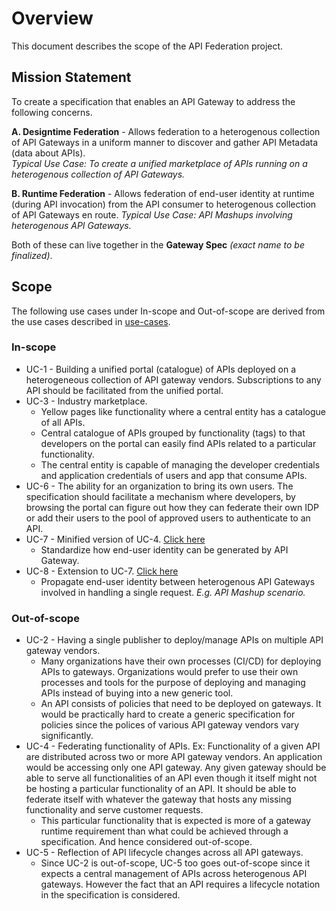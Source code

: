# Overview
This document describes the scope of the API Federation project.

## Mission Statement
To create a specification that enables an API Gateway to address the following concerns.

**A. Designtime Federation** - Allows federation to a heterogenous collection of API Gateways in a uniform manner to discover and gather API Metadata (data about APIs).   
_Typical Use Case: To create a unified marketplace of APIs running on a heterogenous collection of API Gateways._   

**B. Runtime Federation** - Allows federation of end-user identity at runtime (during API invocation) from the API consumer to heterogenous collection of API Gateways en route.  _Typical Use Case: API Mashups involving heterogenous API Gateways._  
    
Both of these can live together in the **Gateway Spec** _(exact name to be finalized)_.  


## Scope

The following use cases under In-scope and Out-of-scope are derived from the use cases described in [use-cases](../use-cases).
### In-scope
* UC-1 - Building a unified portal (catalogue) of APIs deployed on a heterogeneous collection of API gateway vendors. Subscriptions to any API should be facilitated from the unified portal.
* UC-3 - Industry marketplace. 
    - Yellow pages like functionality where a central entity has a catalogue of all APIs. 
    - Central catalogue of APIs grouped by functionality (tags) to that developers on the portal can easily find APIs related to a particular functionality. 
    - The central entity is capable of managing the developer credentials and application credentials of users and app that consume APIs.
* UC-6 - The ability for an organization to bring its own users. The specification should facilitate a mechanism where developers, by browsing the portal can figure out how they can federate their own IDP or add their users to the pool of approved users to authenticate to an API.
* UC-7 - Minified version of UC-4. [Click here](../use-cases/UC7-standardize-enduser-identity.md)  
    - Standardize how end-user identity can be generated by API Gateway.
* UC-8 - Extension to UC-7. [Click here](../use-cases/UC8-propagate-enduser-identity)  
    - Propagate end-user identity between heterogenous API Gateways involved in handling a single request. _E.g. API Mashup scenario._  




### Out-of-scope
* UC-2 - Having a single publisher to deploy/manage APIs on multiple API gateway vendors. 
    - Many organizations have their own processes (CI/CD) for deploying APIs to gateways. Organizations would prefer to use their own processes and tools for the purpose of deploying and managing APIs instead of buying into a new generic tool.
    - An API consists of policies that need to be deployed on gateways. It would be practically hard to create a generic specification for policies since the polices of various API gateway vendors vary significantly.
* UC-4 - Federating functionality of APIs. Ex: Functionality of a given API are distributed across two or more API gateway vendors. An application would be accessing only one API gateway. Any given gateway should be able to serve all functionalities of an API even though it itself might not be hosting a particular functionality of an API. It should be able to federate itself with whatever the gateway that hosts any missing functionality and serve customer requests.
    - This particular functionality that is expected is more of a gateway runtime requirement than what could be achieved through a specification. And hence considered out-of-scope.
* UC-5 - Reflection of API lifecycle changes across all API gateways.
    - Since UC-2 is out-of-scope, UC-5 too goes out-of-scope since it expects a central management of APIs across heterogenous API gateways. However the fact that an API requires a lifecycle notation in the specification is considered.



